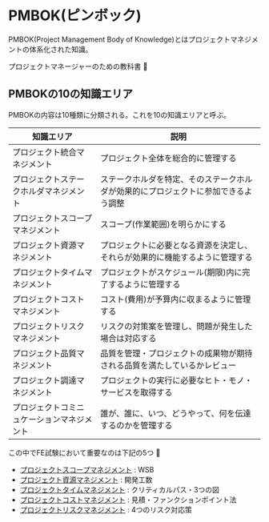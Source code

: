 # PMBOK(ピンボック)

PMBOK(Project Management Body of Knowledge)とはプロジェクトマネジメントの体系化された知識。

プロジェクトマネージャーのための教科書 :dog:

## PMBOKの10の知識エリア

PMBOKの内容は10種類に分類される。これを10の知識エリアと呼ぶ。

| 知識エリア                                 | 説明                                                                               |
|--------------------------------------------|------------------------------------------------------------------------------------|
| プロジェクト統合マネジメント               | プロジェクト全体を総合的に管理する                                                 |
| プロジェクトステークホルダマネジメント     | ステークホルダを特定、そのステークホルダが効果的にプロジェクトに参加できるよう調整 |
| プロジェクトスコープマネジメント           | スコープ(作業範囲)を明らかにする                                                   |
| プロジェクト資源マネジメント               | プロジェクトに必要となる資源を決定し、それらが効果的に機能するように管理する       |
| プロジェクトタイムマネジメント             | プロジェクトがスケジュール(期限)内に完了するように管理する                         |
| プロジェクトコストマネジメント             | コスト(費用)が予算内に収まるように管理する                                         |
| プロジェクトリスクマネジメント             | リスクの対策案を管理し、問題が発生した場合は対応する                               |
| プロジェクト品質マネジメント               | 品質を管理・プロジェクトの成果物が期待される品質を満たしているかレビュー           |
| プロジェクト調達マネジメント               | プロジェクトの実行に必要なヒト・モノ・サービスを取得する                           |
| プロジェクトコミニュケーションマネジメント | 誰が、誰に、いつ、どうやって、何を伝達するのかを管理する                           |

この中でFE試験において重要なのは下記の5つ :dog:

- [プロジェクトスコープマネジメント](p_scope_m.md) : WSB
- [プロジェクト資源マネジメント](p_shigen_m.md) : 開発工数
- [プロジェクトタイムマネジメント](p_time_m.md) : クリティカルパス・3つの図
- [プロジェクトコストマネジメント](p_cost_m.md) : 見積・ファンクションポイント法
- [プロジェクトリスクマネジメント](p_risk_m.md) : 4つのリスク対応策

